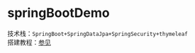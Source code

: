 # springBootDemo  
技术栈：`SpringBoot+SpringDataJpa+SpringSecurity+thymeleaf`  
搭建教程：[参见](/springBoot.md)  
